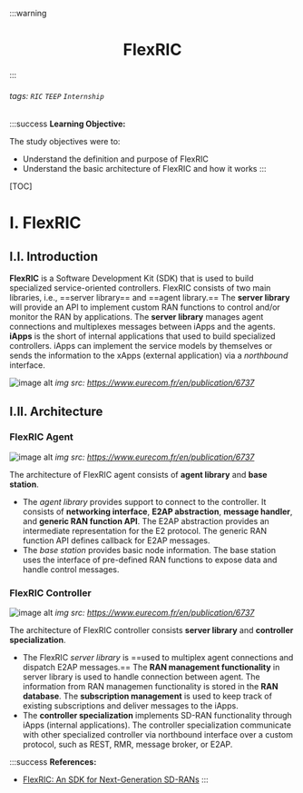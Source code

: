:::warning
# <center><i class="fa fa-edit"></i> FlexRIC</center>
:::

###### tags: `RIC` `TEEP` `Internship`

:::success
**Learning Objective:**

The study objectives were to:
- Understand the definition and purpose of FlexRIC
- Understand the basic architecture of FlexRIC and how it works
:::

[TOC]

# I. FlexRIC

## I.I. Introduction
**FlexRIC** is a Software Development Kit (SDK) that is used to build specialized service-oriented controllers. FlexRIC consists of two main libraries, i.e., ==server library== and ==agent library.== The **server library** will provide an API to implement custom RAN functions to control and/or monitor the RAN by applications. The **server library** manages agent connections and multiplexes messages between iApps and the agents. **iApps** is the short of  internal applications that used to build specialized controllers. iApps can implement the service models by themselves or sends the information to the xApps (external application) via a *northbound* interface.

![image alt](https://www.linkpicture.com/q/1_1386.png)
*img src: https://www.eurecom.fr/en/publication/6737*


## I.II. Architecture

### FlexRIC Agent

![image alt](https://www.linkpicture.com/q/2_855.png)
*img src: https://www.eurecom.fr/en/publication/6737*

The architecture of FlexRIC agent consists of **agent library** and **base station**. 
- The *agent library* provides support to connect to the controller. It consists of **networking interface**, **E2AP abstraction**, **message handler**, and **generic RAN function API**. The E2AP abstraction provides an intermediate representation for the E2 protocol. The generic RAN function API defines callback for E2AP messages.
- The *base station* provides basic node information. The base station uses the interface of pre-defined RAN functions to expose data and handle control messages.

### FlexRIC Controller

![image alt](https://www.linkpicture.com/q/3_599.png)
*img src: https://www.eurecom.fr/en/publication/6737*

The architecture of FlexRIC controller consists **server library** and **controller specialization**. 
- The FlexRIC *server library* is ==used to multiplex agent connections and dispatch E2AP messages.== The **RAN management functionality** in server library is used to handle connection between agent. The information from RAN managemen functionality is stored in the **RAN database**. The **subscription management** is used to keep track of existing subscriptions and deliver messages to the iApps.
- The **controller specialization** implements SD-RAN functionality through iApps (internal applications). The controller specialization communicate with other specialized controller via northbound interface over a custom protocol, such as REST, RMR, message broker, or E2AP.

:::success
**References:**
- [FlexRIC: An SDK for Next-Generation SD-RANs](https://www.eurecom.fr/en/publication/6737)
:::

